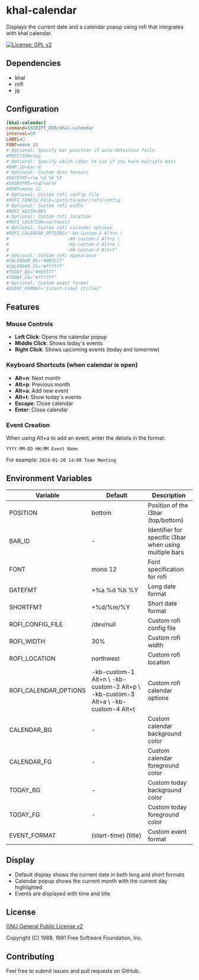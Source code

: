# khal-calendar

Displays the current date and a calendar popup using rofi that integrates with khal calendar.

[![License: GPL v2][license-badge]][license]

## Dependencies

- khal
- rofi
- jq

## Configuration

```ini
[khal-calendar]
command=$SCRIPT_DIR/khal-calendar
interval=60
LABEL=
FONT=mono 12
# Optional: Specify bar position if auto-detection fails
#POSITION=top
# Optional: Specify which i3bar to use if you have multiple bars
#BAR_ID=bar-0
# Optional: Custom date formats
#DATEFMT=+%a %d %b %Y
#SHORTFMT=+%d/%m/%Y
#FONT=mono 12
# Optional: Custom rofi config file
#ROFI_CONFIG_FILE=/path/to/your/rofi/config
# Optional: Custom rofi width
#ROFI_WIDTH=30%
# Optional: Custom rofi location
#ROFI_LOCATION=northwest
# Optional: Custom rofi calendar options
#ROFI_CALENDAR_OPTIONS="-kb-custom-1 Alt+n \
#                      -kb-custom-2 Alt+p \
#                      -kb-custom-3 Alt+a \
#                      -kb-custom-4 Alt+t"
# Optional: Custom rofi appearance
#CALENDAR_BG="#005577"
#CALENDAR_FG="#ffffff"
#TODAY_BG="#005577"
#TODAY_FG="#ffffff"
# Optional: Custom event format
#EVENT_FORMAT="{start-time} {title}"
```

## Features

### Mouse Controls

- **Left Click**: Opens the calendar popup
- **Middle Click**: Shows today's events
- **Right Click**: Shows upcoming events (today and tomorrow)

### Keyboard Shortcuts (when calendar is open)

- **Alt+n**: Next month
- **Alt+p**: Previous month
- **Alt+a**: Add new event
- **Alt+t**: Show today's events
- **Escape**: Close calendar
- **Enter**: Close calendar

### Event Creation

When using Alt+a to add an event, enter the details in the format:

```
YYYY-MM-DD HH:MM Event Name
```

For example: `2024-01-20 14:00 Team Meeting`

## Environment Variables

| Variable | Default | Description |
|----------|---------|-------------|
| POSITION | bottom | Position of the i3bar (top/bottom) |
| BAR_ID | - | Identifier for specific i3bar when using multiple bars |
| FONT | mono 12 | Font specification for rofi |
| DATEFMT | +%a %d %b %Y | Long date format |
| SHORTFMT | +%d/%m/%Y | Short date format |
| ROFI_CONFIG_FILE | /dev/null | Custom rofi config file |
| ROFI_WIDTH | 30% | Custom rofi width |
| ROFI_LOCATION | northwest | Custom rofi location |
| ROFI_CALENDAR_OPTIONS | -kb-custom-1 Alt+n \ -kb-custom-2 Alt+p \ -kb-custom-3 Alt+a \ -kb-custom-4 Alt+t | Custom rofi calendar options |
| CALENDAR_BG | - | Custom calendar background color |
| CALENDAR_FG | - | Custom calendar foreground color |
| TODAY_BG | - | Custom today background color |
| TODAY_FG | - | Custom today foreground color |
| EVENT_FORMAT | {start-time} {title} | Custom event format |

## Display

- Default display shows the current date in both long and short formats
- Calendar popup shows the current month with the current day highlighted
- Events are displayed with time and title

## License

[GNU General Public License v2][license]

Copyright (C) 1989, 1991 Free Software Foundation, Inc.

## Contributing

Feel free to submit issues and pull requests on GitHub.

[license]: LICENSE
[license-badge]: https://img.shields.io/badge/License-GPL%20v2-blue.svg
